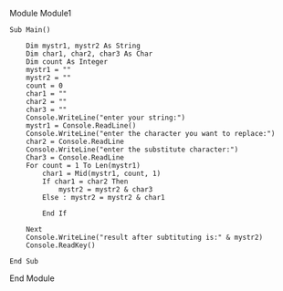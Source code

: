 Module Module1

    Sub Main()

        Dim mystr1, mystr2 As String
        Dim char1, char2, char3 As Char
        Dim count As Integer
        mystr1 = ""
        mystr2 = ""
        count = 0
        char1 = ""
        char2 = ""
        char3 = ""
        Console.WriteLine("enter your string:")
        mystr1 = Console.ReadLine()
        Console.WriteLine("enter the character you want to replace:")
        char2 = Console.ReadLine
        Console.WriteLine("enter the substitute character:")
        Char3 = Console.ReadLine
        For count = 1 To Len(mystr1)
            char1 = Mid(mystr1, count, 1)
            If char1 = char2 Then
                mystr2 = mystr2 & char3
            Else : mystr2 = mystr2 & char1

            End If

        Next
        Console.WriteLine("result after subtituting is:" & mystr2)
        Console.ReadKey()

    End Sub
End Module










